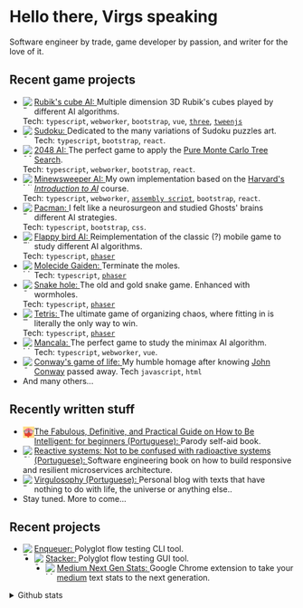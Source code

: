 # Hello there, Virgs speaking

Software engineer by trade, game developer by passion, and writer for the love of it.

<!--<img src="https://raw.githubusercontent.com/MicaelliMedeiros/micaellimedeiros/master/image/computer-illustration.png" alt="ilustração de um computador" min-width="400px" max-width="400px" width="400px" align="right">-->

## Recent game projects

- [<img align="left" height="20px" width="20px" alt="Rubik's cube AI" src="https://virgs.github.io/rubiks-cubes-ai/favicon.png"/>](https://virgs.github.io/rubiks-cubes-ai/) [Rubik's cube AI: ](https://github.com/virgs/rubiks-cubes-ai/) Multiple dimension 3D Rubik's cubes played by different AI algorithms. \
Tech: `typescript`, `webworker`, `bootstrap`, `vue`, [`three`](https://threejs.org/), [`tweenjs`](https://tweenjs.github.io/tween.js/)
- [<img align="left" height="20px" width="20px" alt="Sudoku" src="https://virgs.github.io/sudoku/logo.svg"/>](https://virgs.github.io/sudoku/) [Sudoku: ](https://github.com/virgs/sudoku/) Dedicated to the many variations of Sudoku puzzles art. \
Tech: `typescript`, `bootstrap`, `react`.
- [<img align="left" height="20px" width="20px" alt="2048 AI" src="https://virgs.github.io/2048-ai/2048_Icon.ico"/>](https://virgs.github.io/2048-ai/) [2048 AI: ](https://github.com/virgs/2048-ai/) The perfect game to apply the [Pure Monte Carlo Tree Search](https://github.com/virgs/2048-ai#pure-mtcs). \
Tech: `typescript`, `webworker`, `bootstrap`, `react`.
- [<img align="left" height="20px" width="20px" alt="Minesweeper AI" src="https://virgs.github.io/minesweeper-ai/favicon.svg"/>](https://virgs.github.io/minesweeper-ai/) [Minewsweeper AI: ](https://github.com/virgs/minesweeper-ai/) My own implementation based on the [Harvard's *Introduction to AI*](https://cs50.harvard.edu/ai/2023/projects/1/minesweeper) course. \
Tech: `typescript`, `webworker`, [`assembly script`](https://www.assemblyscript.org/), `bootstrap`, `react`.
- [<img align="left" height="20px" width="20px" alt="Pacman" src="https://virgs.github.io/pacman/pacman-neon-icon.jpeg"/>](https://virgs.github.io/pacman/) [Pacman: ](https://github.com/virgs/pacman/) I felt like a neurosurgeon and studied Ghosts' brains different AI strategies. \
Tech: `typescript`, `bootstrap`, `css`.
- [<img align="left" height="20px" width="20px" alt="Flappy bird AI" src="https://virgs.github.io/flappy-bird-ai/favicon.png"/>](https:///virgs.github.io/flappy-bird-ai/) [Flappy bird AI: ](https://github.com/virgs/flappy-bird-ai/) Reimplementation of the classic (?) mobile game to study different AI algorithms. \
Tech: `typescript`, [`phaser`](https://phaser.io/)
- [<img align="left" height="20px" width="20px" alt="Molecide gaiden" src="https://virgs.github.io/molecideGaiden/favicon.png"/>](https://virgs.github.io/molecideGaiden/) [Molecide Gaiden: ](https://github.com/virgs/molecideGaiden/) Terminate the moles. \
Tech: `typescript`, [`phaser`](https://phaser.io/)  
- [<img align="left" height="20px" width="20px" alt="Snake Hole" src="https://virgs.github.io/SnakeHole/favicon.jpg"/>](https://virgs.github.io/SnakeHole/) [Snake hole: ](https://github.com/virgs/SnakeHole) The old and gold snake game. Enhanced with wormholes. \
Tech: `typescript`, [`phaser`](https://phaser.io/)
- [<img align="left" height="20px" width="20px" alt="Tetris" src="https://virgs.github.io/tetris/assets/images/icon.png"/>](https://virgs.github.io/tetris/) [Tetris: ](https://github.com/virgs/tetris) The ultimate game of organizing chaos, where fitting in is literally the only way to win. \
Tech: `typescript`, [`phaser`](https://phaser.io/)
- [<img align="left" height="20px" width="20px" alt="Mancala" src="https://virgs.github.io/mancala/favicon.ico"/>](https://virgs.github.io/mancala/) [Mancala: ](https://github.com/virgs/mancala) The perfect game to study the minimax AI algorithm. \
Tech: `typescript`, `webworker`, `vue`.
- [<img align="left" height="20px" width="20px" alt="Conway's game of life" src="https://virgs.github.io/conways-game-of-life/gameoflife.jpg"/>](https://virgs.github.io/conways-game-of-life/?interval=125&percentage=20&scale=10) [Conway's game of life: ](https://github.com/virgs/conways-game-of-life) My humble homage after knowing [John Conway](https://pt.wikipedia.org/wiki/John_Conway) passed away. 
Tech `javascript`, `html`
- And many others...

## Recently written stuff

- [<img align="left" height="20px" width="20px" alt="Como ser inteligente" src="https://raw.githubusercontent.com/virgs/virgs/refs/heads/main/como-ser-inteligente-favicon.png"/>](https://a.co/d/92hhTpB) [The Fabulous, Definitive, and Practical Guide on How to Be Intelligent: for beginners (Portuguese): ](https://a.co/d/92hhTpB) Parody self-aid book.
- [<img align="left" height="20px" width="20px" alt="Sistemas reativos" src="https://cdn-icons-png.flaticon.com/256/3325/3325047.png"/>](https://a.co/d/92hhTpB) [Reactive systems: Not to be confused with radioactive systems (Portuguese): ](https://a.co/d/92hhTpB) Software engineering book on how to build responsive and resilient microservices architecture.
- [<img align="left" height="20px" width="20px" alt="Personal blog" src="https://www.virgs.me/assets/images/gui.png"/>](https://virgs.me) [Virgulosophy (Portuguese): ](https://virgs.me) Personal blog with texts that have nothing to do with life, the universe or anything else..
- Stay tuned. More to come...

## Recent projects

- [<img align="left" height="20px" width="20px" alt="Enqueuer" src="https://raw.githubusercontent.com/enqueuer-land/enqueuer/master/docs/images/symbol1.png"/>](https://enqueuer.com/docs) [Enqueuer: ](https://github.com/enqueuer-land/enqueuer) Polyglot flow testing CLI tool.
- [<img align="left" height="20px" width="20px" alt="Stacker" src="https://raw.githubusercontent.com/enqueuer-land/stacker/master/build/icons/16x16.png"/>](https://enqueuer-land.github.io/stacker/) [Stacker: ](https://github.com/enqueuer-land/stacker) Polyglot flow testing GUI tool.
- [<img align="left" height="20px" width="20px" alt="Medium Next Gen Stats" src="https://raw.githubusercontent.com/virgs/medium-next-gen-stats/refs/heads/master/images/icon-128.png"/>](https://chromewebstore.google.com/detail/medium-next-generation-st/fhopcbdfcaleefngfpglahlpfhagendo) [Medium Next Gen Stats: ](https://github.com/virgs/medium-next-gen-stats) Google Chrome extension to take your [medium](https://medium.com) text stats to the next generation.

<details>
<summary>Github stats</summary>

<table>
  <tr>
    <td>
      <img
        align="left"
        src="https://github-readme-stats.vercel.app/api?username=virgs&theme=dark&hide_border=false&include_all_commits=true"
        alt="Github Stats"
      />
    </td>
    <td>
      <img
        align="left"
        src="https://github-readme-stats.vercel.app/api/top-langs/?username=virgs&theme=dark&hide_border=false&include_all_commits=true&count_private=true&layout=compact&langs_count=6"
        alt="Github Stats"
      />
    </td>
    <td>
      <br />
      <img
        align="left"
        src="https://github-readme-streak-stats.herokuapp.com/?user=virgs&theme=dark&hide_border=false"
        alt="Github Stats"
      />
    </td>
  </tr>
</table>

</details>

